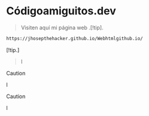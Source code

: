 # Códigoamiguitos.dev

> Visiten aquí mi página web
> .[!tip].
```bash
https://jhosepthehacker.github.io/Webhtmlgithub.io/
```
[!tip.]
>l

> [!caution]
>l


> [!caution]
>l

